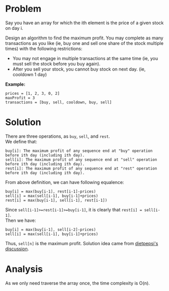 # Problem
Say you have an array for which the ith element is the price of a given stock on day i.

Design an algorithm to find the maximum profit. You may complete as many transactions as you like (ie, buy one and sell one share of the stock multiple times) with the following restrictions:

* You may not engage in multiple transactions at the same time (ie, you must sell the stock before you buy again).  
* After you sell your stock, you cannot buy stock on next day. (ie, cooldown 1 day)  

**Example:**
```
prices = [1, 2, 3, 0, 2]
maxProfit = 3
transactions = [buy, sell, cooldown, buy, sell]
```
# Solution
There are three operations, as `buy`, `sell`, and `rest`.  
We define that:  
``` 
buy[i]: The maximum profit of any sequence end at "buy" operation before ith day (including ith day).  
sell[i]: The maximum profit of any sequence end at "sell" operation before ith day (including ith day).  
rest[i]: The maximum profit of any sequence end at "rest" operation before ith day (including ith day).  
```  
From above definition, we can have following equalence:  
```
buy[i] = max(buy[i-1], rest[i-1]-prices)
sell[i] = max(sell[i-1], buy[i-1]+prices)
rest[i] = max(buy[i-1], sell[i-1], rest[i-1])
```
Since `sell[i-1]>=rest[i-1]>=buy[i-1]`, it is clearly that `rest[i] = sell[i-1]`.  
Then we have:  
```
buy[i] = max(buy[i-1], sell[i-2]-prices)  
sell[i] = max(sell[i-1], buy[i-1]+prices)  
```
Thus, `sell[n]` is the maximum profit.
Solution idea came from [dietpepsi's discussion](https://discuss.leetcode.com/topic/30421/share-my-thinking-process).

# Analysis  
As we only need traverse the array once, the time complexity is O(n).
